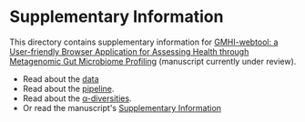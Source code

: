 # Supplementary Information
This directory contains supplementary information for [GMHI-webtool: a User-friendly Browser Application for Assessing Health through Metagenomic Gut Microbiome Profiling](https://www.biorxiv.org/content/10.1101/2022.06.30.498296v1) (manuscript currently under review).

* Read about the [data](https://github.com/danielchang2002/GMHI/tree/main/supplementary/data)
* Read about the [pipeline](https://github.com/danielchang2002/GMHI/tree/main/supplementary/pipeline).
* Read about the [α-diversities](https://github.com/danielchang2002/GMHI/tree/main/supplementary/diversity).
* Or read the manuscript's [Supplementary Information](https://github.com/danielchang2002/GMHI/tree/main/supplementary/supplementary_v6.pdf)
